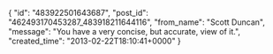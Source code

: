  {
   "id": "483922501643687",
   "post_id": "462493170453287_483918211644116",
   "from_name": "Scott Duncan",
   "message": "You have a very concise, but accurate, view of it.",
   "created_time": "2013-02-22T18:10:41+0000"
 }
